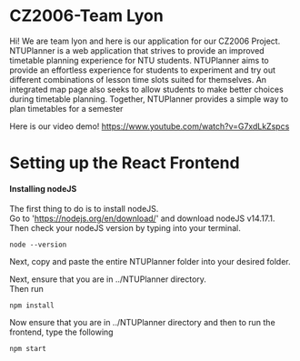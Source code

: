 # CZ2006-Team Lyon

Hi! We are team lyon and here is our application for our CZ2006 Project.
NTUPlanner is a web application that strives to provide an improved timetable planning 
experience for NTU students. NTUPlanner aims to provide an effortless experience for students to 
experiment and try out different combinations of lesson time slots suited for themselves. An 
integrated map page also seeks to allow students to make better choices during timetable planning. 
Together, NTUPlanner provides a simple way to plan timetables for a semester

Here is our video demo!
https://www.youtube.com/watch?v=G7xdLkZspcs

# Setting up the React Frontend
#### Installing nodeJS
The first thing to do is to install nodeJS. <br>
Go to 'https://nodejs.org/en/download/' and download nodeJS v14.17.1.<br>
Then check your nodeJS version by typing into your terminal.

    node --version

Next, copy and paste the entire NTUPlanner folder into your desired folder. <br>

Next, ensure that you are in ../NTUPlanner directory. <br>
Then run <br>

    npm install

Now ensure that you are in ../NTUPlanner directory and then to run the frontend, type the following

    npm start
